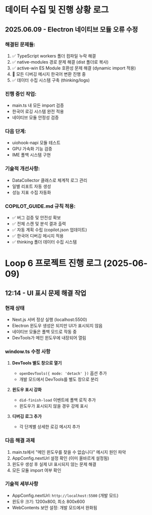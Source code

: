 # 데이터 수집 및 진행 상황 로그

## 2025.06.09 - Electron 네이티브 모듈 오류 수정

### 해결된 문제들:
1. ✅ TypeScript workers 폴더 컴파일 누락 해결
2. ✅ native-modules 경로 문제 해결 (dist 폴더로 복사)
3. ✅ active-win ES Module 호환성 문제 해결 (dynamic import 적용)
4. 🔄 모든 디버깅 메시지 한국어 변환 진행 중
5. ✅ 데이터 수집 시스템 구축 (thinking/logs)

### 진행 중인 작업:
- main.ts 내 모든 import 검증
- 한국어 로깅 시스템 완전 적용
- 네이티브 모듈 안정성 검증

### 다음 단계:
- uiohook-napi 모듈 테스트
- GPU 가속화 기능 검증
- IME 폴백 시스템 구현

### 기술적 개선사항:
- DataCollector 클래스로 체계적 로그 관리
- 일별 리포트 자동 생성
- 성능 지표 수집 자동화

### COPILOT_GUIDE.md 규칙 적용:
- ✅ 버그 검증 및 안전성 확보
- ✅ 전체 스캔 및 분석 결과 출력  
- ✅ 자동 계획 수립 (copilot.json 업데이트)
- ✅ 한국어 디버깅 메시지 적용
- ✅ thinking 폴더 데이터 수집 시스템

# Loop 6 프로젝트 진행 로그 (2025-06-09)

## 12:14 - UI 표시 문제 해결 작업

### 현재 상태
- Next.js 서버 정상 실행 (localhost:5500)
- Electron 윈도우 생성은 되지만 UI가 표시되지 않음
- 네이티브 모듈은 폴백 모드로 작동 중
- DevTools가 메인 윈도우에 내장되어 열림

### window.ts 수정 사항
1. **DevTools 별도 창으로 열기**
   - `openDevTools({ mode: 'detach' })` 옵션 추가
   - 개발 모드에서 DevTools를 별도 창으로 분리

2. **윈도우 표시 강화**
   - `did-finish-load` 이벤트에 폴백 로직 추가
   - 윈도우가 표시되지 않을 경우 강제 표시

3. **디버깅 로그 추가**
   - 각 단계별 상세한 로깅 메시지 추가

### 다음 해결 과제
1. main.ts에서 "메인 윈도우를 찾을 수 없습니다" 메시지 원인 파악
2. AppConfig.nextUrl 설정 확인 (이미 올바르게 설정됨)
3. 윈도우 생성 후 실제 UI 표시되지 않는 문제 해결
4. 모든 모듈 import 여부 확인

### 기술적 세부사항
- AppConfig.nextUrl: `http://localhost:5500` (개발 모드)
- 윈도우 크기: 1200x800, 최소 800x600
- WebContents 보안 설정: 개발 모드에서 완화됨
